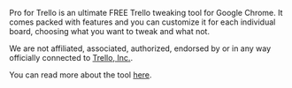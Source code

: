 Pro for Trello is an ultimate FREE Trello tweaking tool for Google Chrome. It comes packed with features and you can customize it for each individual board, choosing what you want to tweak and what not.

We are not affiliated, associated, authorized, endorsed by or in any way officially connected to [Trello, Inc.](http://www.trello.com).

You can read more about the tool [here](https://apptorium.net/pro-for-trello).